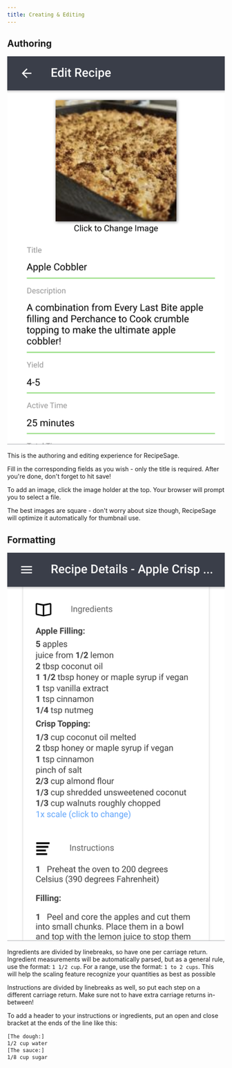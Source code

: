 ```yaml
---
title: Creating & Editing
---
```


## Authoring

<img className="screenshot" src="/img/edit-recipe.png"></img>

This is the authoring and editing experience for RecipeSage.

Fill in the corresponding fields as you wish - only the title is required. After you're done, don't forget to hit save!

To add an image, click the image holder at the top. Your browser will prompt you to select a file.

The best images are square - don't worry about size though, RecipeSage will optimize it automatically for thumbnail use.

## Formatting

<img className="screenshot" src="/img/recipe-details-ingredients.png"></img>

Ingredients are divided by linebreaks, so have one per carriage return. Ingredient measurements will be automatically parsed, but as a general rule, use the format: `1 1/2 cup`. For a range, use the format: `1 to 2 cups`. This will help the scaling feature recognize your quantities as best as possible

Instructions are divided by linebreaks as well, so put each step on a different carriage return. Make sure not to have extra carriage returns in-between!

To add a header to your instructions or ingredients, put an open and close bracket at the ends of the line like this:

```
[The dough:]
1/2 cup water
[The sauce:]
1/8 cup sugar
```

